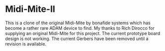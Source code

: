 # Midi-Mite-II

This is a clone of the original Midi-Mite by bonafide systems which has become a rather rare ADAM device to find. My thanks to Rich Dirocco for supplying
an original Midi-Mite for this project. The current prototype board design is not working. The current Gerbers have been removed until a revision is available.

